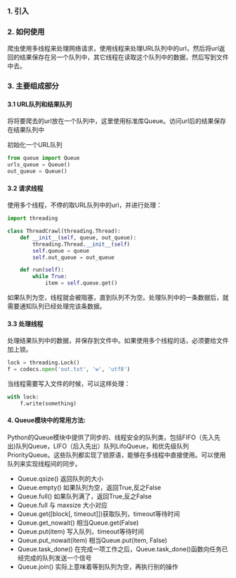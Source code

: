 ### 1. 引入
### 2. 如何使用
爬虫使用多线程来处理网络请求，使用线程来处理URL队列中的url，然后将url返回的结果保存在另一个队列中，其它线程在读取这个队列中的数据，然后写到文件中去。

### 3. 主要组成部分
#### 3.1 URL队列和结果队列

将将要爬去的url放在一个队列中，这里使用标准库Queue。访问url后的结果保存在结果队列中

初始化一个URL队列
```python
from queue import Queue
urls_queue = Queue()
out_queue = Queue()
```

#### 3.2 请求线程
使用多个线程，不停的取URL队列中的url，并进行处理：
```python
import threading

class ThreadCrawl(threading.Thread):
    def __init__(self, queue, out_queue):
        threading.Thread.__init__(self)
        self.queue = queue
        self.out_queue = out_queue

    def run(self):
        while True:
            item = self.queue.get()
```
如果队列为空，线程就会被阻塞，直到队列不为空。处理队列中的一条数据后，就需要通知队列已经处理完该条数据。

#### 3.3 处理线程
处理结果队列中的数据，并保存到文件中。如果使用多个线程的话，必须要给文件加上锁。
```python
lock = threading.Lock()
f = codecs.open('out.txt', 'w', 'utf8')
```
当线程需要写入文件的时候，可以这样处理：
```python
with lock:
    f.write(something)
```


#### 4. Queue模块中的常用方法:
Python的Queue模块中提供了同步的、线程安全的队列类，包括FIFO（先入先出)队列Queue，LIFO（后入先出）队列LifoQueue，和优先级队列PriorityQueue。这些队列都实现了锁原语，能够在多线程中直接使用。可以使用队列来实现线程间的同步。
- Queue.qsize() 返回队列的大小
- Queue.empty() 如果队列为空，返回True,反之False
- Queue.full() 如果队列满了，返回True,反之False
- Queue.full 与 maxsize 大小对应
- Queue.get([block[, timeout]])获取队列，timeout等待时间
- Queue.get_nowait() 相当Queue.get(False)
- Queue.put(item) 写入队列，timeout等待时间
- Queue.put_nowait(item) 相当Queue.put(item, False)
- Queue.task_done() 在完成一项工作之后，Queue.task_done()函数向任务已经完成的队列发送一个信号
- Queue.join() 实际上意味着等到队列为空，再执行别的操作
